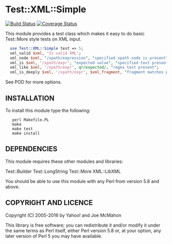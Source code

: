 # Test::XML::Simple

[![Build Status](https://travis-ci.org/joemcmahon/test-xml-simple.svg?branch=master)](https://travis-ci.org/joemcmahon/test-xml-simple)
[![Coverage Status](https://coveralls.io/repos/joemcmahon/test-xml-simple/badge.png?branch=master)](https://coveralls.io/r/joemcmahon/test-xml-simple?branch=master)

This module provides a test class which makes it easy to do basic
Test::More style tests on XML input.

```perl
  use Test::XML::Simple test => 5;
  xml_valid $xml, 'Is valid XML';
  xml_node $xml, "/xpath/expression", "specified xpath node is present";
  xml_is $xml, '/xpath/expr', "expected value", "specified text present";
  xml_like $xml, '/xpath/expr', qr/expected/, "regex text present";
  xml_is_deeply $xml, '/xpath/expr', $xml_fragment, "fragment matches path";
```
See POD for more options.

## INSTALLATION

To install this module type the following:

```
   perl Makefile.PL
   make
   make test
   make install
```

## DEPENDENCIES

This module requires these other modules and libraries:

  Test::Builder
  Test::LongString
  Test::More
  XML::LibXML

You should be able to use this module with any Perl from version 5.8 and above.

## COPYRIGHT AND LICENCE

Copyright (C) 2005-2016 by Yahoo! and Joe McMahon

This library is free software; you can redistribute it and/or modify
it under the same terms as Perl itself, either Perl version 5.8 or,
at your option, any later version of Perl 5 you may have available.
